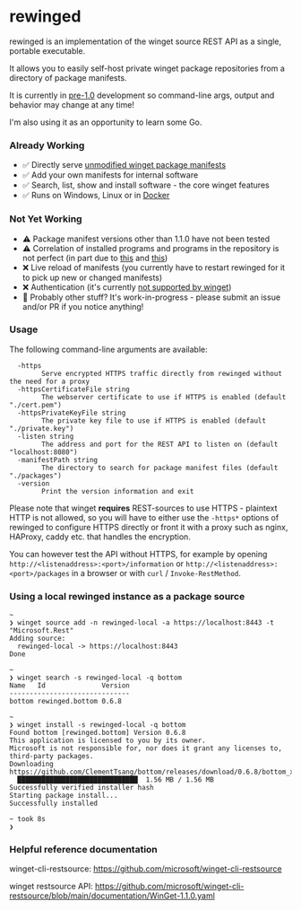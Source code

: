 # rewinged

rewinged is an implementation of the winget source REST API as a single, portable executable.

It allows you to easily self-host private winget package repositories from a directory of package manifests.

It is currently in [pre-1.0](https://semver.org/#spec-item-4) development so command-line args, output and behavior may change at any time!

I'm also using it as an opportunity to learn some Go.

### Already Working

- ✅ Directly serve [unmodified winget package manifests](https://github.com/microsoft/winget-pkgs/tree/master/manifests)
- ✅ Add your own manifests for internal software
- ✅ Search, list, show and install software - the core winget features
- ✅ Runs on Windows, Linux or in [Docker](https://github.com/jantari/rewinged/blob/main/Dockerfile)

### Not Yet Working

- ⚠️ Package manifest versions other than 1.1.0 have not been tested
- ⚠️ Correlation of installed programs and programs in the repository is not perfect (in part due to [this](https://github.com/microsoft/winget-cli-restsource/issues/59) and [this](https://github.com/microsoft/winget-cli-restsource/issues/166))
- ❌ Live reload of manifests (you currently have to restart rewinged for it to pick up new or changed manifests)
- ❌ Authentication (it's currently [not supported by winget](https://github.com/microsoft/winget-cli-restsource/issues/100))
- 🤔 Probably other stuff? It's work-in-progress - please submit an issue and/or PR if you notice anything!

### Usage

The following command-line arguments are available:

```
  -https
        Serve encrypted HTTPS traffic directly from rewinged without the need for a proxy
  -httpsCertificateFile string
        The webserver certificate to use if HTTPS is enabled (default "./cert.pem")
  -httpsPrivateKeyFile string
        The private key file to use if HTTPS is enabled (default "./private.key")
  -listen string
        The address and port for the REST API to listen on (default "localhost:8080")
  -manifestPath string
        The directory to search for package manifest files (default "./packages")
  -version
        Print the version information and exit
```

Please note that winget **requires** REST-sources to use HTTPS - plaintext HTTP is not allowed,
so you will have to either use the `-https*` options of rewinged to configure HTTPS directly or
front it with a proxy such as nginx, HAProxy, caddy etc. that handles the encryption.

You can however test the API without HTTPS, for example by opening `http://<listenaddress>:<port>/information`
or `http://<listenaddress>:<port>/packages` in a browser or with `curl` / `Invoke-RestMethod`.

### Using a local rewinged instance as a package source

```
~
❯ winget source add -n rewinged-local -a https://localhost:8443 -t "Microsoft.Rest"
Adding source:
  rewinged-local -> https://localhost:8443
Done

~
❯ winget search -s rewinged-local -q bottom
Name   Id              Version
------------------------------
bottom rewinged.bottom 0.6.8

~
❯ winget install -s rewinged-local -q bottom
Found bottom [rewinged.bottom] Version 0.6.8
This application is licensed to you by its owner.
Microsoft is not responsible for, nor does it grant any licenses to, third-party packages.
Downloading https://github.com/ClementTsang/bottom/releases/download/0.6.8/bottom_x86_64_installer.msi
  ██████████████████████████████  1.56 MB / 1.56 MB
Successfully verified installer hash
Starting package install...
Successfully installed

~ took 8s
❯
```

### Helpful reference documentation

winget-cli-restsource: https://github.com/microsoft/winget-cli-restsource

winget restsource API: https://github.com/microsoft/winget-cli-restsource/blob/main/documentation/WinGet-1.1.0.yaml
